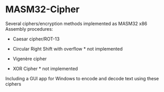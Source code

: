 # MASM32-Cipher
Several ciphers/encryption methods implemented as MASM32 x86 Assembly procedures:

- Caesar cipher/ROT-13

- Circular Right Shift with overflow * not implemented

- Vigenère cipher

- XOR Cipher * not implemented


Including a GUI app for Windows to encode and decode text using these ciphers
